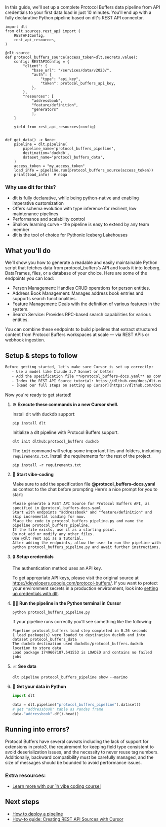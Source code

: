 In this guide, we'll set up a complete Protocol Buffers data pipeline from API credentials to your first data load in just 10 minutes. You'll end up with a fully declarative Python pipeline based on dlt's REST API connector.

```python-outcome
import dlt
from dlt.sources.rest_api import (
    RESTAPIConfig,
    rest_api_resources,
)

@dlt.source
def protocol_buffers_source(access_token=dlt.secrets.value):
    config: RESTAPIConfig = {
        "client": {
            "base_url": "/services/data/v2023/",
            "auth": {
                "type": "api_key",
                "token": protocol_buffers_api_key,
            },
        },
        "resources": [
            "addressbook",
            "feature/definition",
            "generators"
            ],
    }

    yield from rest_api_resources(config)


def get_data() -> None:
    pipeline = dlt.pipeline(
        pipeline_name='protocol_buffers_pipeline',
        destination='duckdb',
        dataset_name='protocol_buffers_data', 
    )
    access_token = "my_access_token"
    load_info = pipeline.run(protocol_buffers_source(access_token))
    print(load_info)  # noqa
```

### Why use dlt for this?

- dlt is fully declarative, while being python-native and enabling imperative customization
- Offers schema evolution with type inference for resilient, low maintenance pipelines
- Performance and scalability control
- Shallow learning curve - the pipeline is easy to extend by any team member
- dlt is the tool of choice for Pythonic Iceberg Lakehouses

## What you’ll do

We’ll show you how to generate a readable and easily maintainable Python script that fetches data from protocol_buffers’s API and loads it into Iceberg, DataFrames, files, or a database of your choice. Here are some of the endpoints you can load:

- Person Management: Handles CRUD operations for person entities.
- Address Book Management: Manages address book entries and supports search functionalities.
- Feature Management: Deals with the definition of various features in the system.
- Search Service: Provides RPC-based search capabilities for various entities.

You can combine these endpoints to build pipelines that extract structured content from Protocol Buffers workspaces at scale — via REST APIs or webhook ingestion.

## Setup & steps to follow

```default
Before getting started, let's make sure Cursor is set up correctly:
   - Use a model like Claude 3.7 Sonnet or better
   - Add the specification file **@protocol_buffers-docs.yaml** as context
   - Index the REST API Source tutorial: https://dlthub.com/docs/dlt-ecosystem/verified-sources/rest_api/ and add it to context as **@dlt rest api**
   - [Read our full steps on setting up Cursor](https://dlthub.com/docs/dlt-ecosystem/llm-tooling/cursor-restapi#23-configuring-cursor-with-documentation)
```

Now you're ready to get started! 

1. ⚙️ **Execute these commands in a new Cursor shell.**
    
    Install dlt with duckdb support:
    ```shell
    pip install dlt
    ```

    Initialize a dlt pipeline with Protocol Buffers support.
    ```shell
    dlt init dlthub:protocol_buffers duckdb
    ```

    The `init` command will setup some important files and folders, including `requirements.txt`. Install the requirements for the rest of the project.
    ```shell
    pip install -r requirements.txt
    ```
    
2. 🤠 **Start vibe-coding**
    
    Make sure to add the specification file **@protocol_buffers-docs.yaml** as context to the chat before prompting
    Here’s a nice prompt for you to start: 
    
    ```prompt
    Please generate a REST API Source for Protocol Buffers API, as specified in @protocol_buffers-docs.yaml 
    Start with endpoints "addressbook" and "feature/definition" and skip incremental loading for now. 
    Place the code in protocol_buffers_pipeline.py and name the pipeline protocol_buffers_pipeline. 
    If the file exists, use it as a starting point. 
    Do not add or modify any other files. 
    Use @dlt rest api as a tutorial. 
    After adding the endpoints, allow the user to run the pipeline with python protocol_buffers_pipeline.py and await further instructions.
    ```

    
3. 🔒 **Setup credentials** 
    
    The authentication method uses an API key.
    
    To get appropriate API keys, please visit the original source at https://developers.google.com/protocol-buffers/.
    If you want to protect your environment secrets in a production environment, look into [setting up credentials with dlt](https://dlthub.com/docs/walkthroughs/add_credentials).
    
4. 🏃‍♀️ **Run the pipeline in the Python terminal in Cursor**
    
    ```shell
    python protocol_buffers_pipeline.py
    ```
    
    If your pipeline runs correctly you’ll see something like the following:
    
    ```shell
    Pipeline protocol_buffers load step completed in 0.26 seconds
    1 load package(s) were loaded to destination duckdb and into dataset protocol_buffers_data
    The duckdb destination used duckdb:/protocol_buffers.duckdb location to store data
    Load package 1749667187.541553 is LOADED and contains no failed jobs
    ```
    
5. 📈 **See data**
    
    ```shell
    dlt pipeline protocol_buffers_pipeline show --marimo
    ```
    
6. 🐍 **Get your data in Python**
    
    ```python
    import dlt

   data = dlt.pipeline("protocol_buffers_pipeline").dataset()
   # get "addressbook" table as Pandas frame
   data."addressbook".df().head()
    ```

## Running into errors?

Protocol Buffers have several caveats including the lack of support for extensions in proto3, the requirement for keeping field type consistent to avoid deserialization issues, and the necessity to never reuse tag numbers. Additionally, backward compatibility must be carefully managed, and the size of messages should be bounded to avoid performance issues.

### Extra resources:

- [Learn more with our 1h vibe coding course!](https://www.youtube.com/watch?v=GGid70rnJuM)

## Next steps

- [How to deploy a pipeline](https://dlthub.com/docs/walkthroughs/deploy-a-pipeline)
- [How-to guide: Creating REST API Sources with Cursor](https://dlthub.com/docs/dlt-ecosystem/llm-tooling/cursor-restapi)
